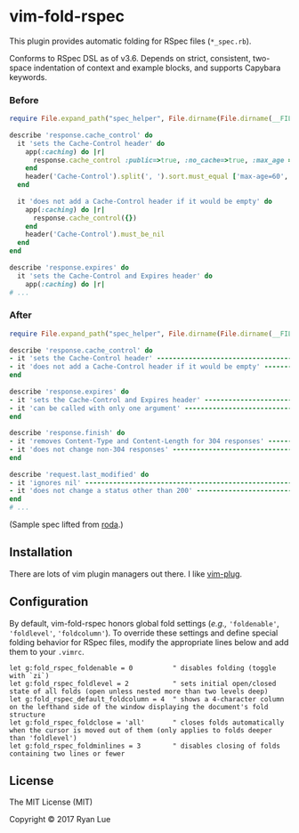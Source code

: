 vim-fold-rspec
==============

This plugin provides automatic folding for RSpec files (`*_spec.rb`).

Conforms to RSpec DSL as of v3.6. Depends on strict, consistent, two-space indentation of context and example blocks, and supports Capybara keywords.

### Before

```ruby
require File.expand_path("spec_helper", File.dirname(File.dirname(__FILE__)))     
                                                                                  
describe 'response.cache_control' do                                              
  it 'sets the Cache-Control header' do                                           
    app(:caching) do |r|                                                          
      response.cache_control :public=>true, :no_cache=>true, :max_age => 60       
    end                                                                           
    header('Cache-Control').split(', ').sort.must_equal ['max-age=60', 'no-cache'>
  end                                                                             
                                                                                  
  it 'does not add a Cache-Control header if it would be empty' do                
    app(:caching) do |r|                                                          
      response.cache_control({})                                                  
    end                                                                           
    header('Cache-Control').must_be_nil                                           
  end                                                                             
end                                                                               
                                                                                  
describe 'response.expires' do                                                    
  it 'sets the Cache-Control and Expires header' do                               
    app(:caching) do |r|                                                          
# ...
```

### After

```ruby
require File.expand_path("spec_helper", File.dirname(File.dirname(__FILE__)))
                                                                                
describe 'response.cache_control' do
- it 'sets the Cache-Control header' ------------------------------------- [4] -
- it 'does not add a Cache-Control header if it would be empty' ---------- [4] -
end
                                                                                
describe 'response.expires' do
- it 'sets the Cache-Control and Expires header' ------------------------- [5] -
- it 'can be called with only one argument' ------------------------------ [5] -
end
                                                                                
describe 'response.finish' do
- it 'removes Content-Type and Content-Length for 304 responses' --------- [6] -
- it 'does not change non-304 responses' --------------------------------- [6] -
end
                                                                                
describe 'request.last_modified' do
- it 'ignores nil' ------------------------------------------------------- [4] -
- it 'does not change a status other than 200' --------------------------- [7] -
end
# ...
```

(Sample spec lifted from [roda](https://github.com/jeremyevans/roda).)

Installation
------------

There are lots of vim plugin managers out there. I like [vim-plug](https://github.com/junegunn/vim-plug).

Configuration
-------------

By default, vim-fold-rspec honors global fold settings (_e.g.,_ `'foldenable'`, `'foldlevel'`, `'foldcolumn'`). To override these settings and define special folding behavior for RSpec files, modify the appropriate lines below and add them to your `.vimrc`.

```viml
let g:fold_rspec_foldenable = 0          " disables folding (toggle with `zi`)
let g:fold_rspec_foldlevel = 2           " sets initial open/closed state of all folds (open unless nested more than two levels deep)
let g:fold_rspec_default_foldcolumn = 4  " shows a 4-character column on the lefthand side of the window displaying the document's fold structure
let g:fold_rspec_foldclose = 'all'       " closes folds automatically when the cursor is moved out of them (only applies to folds deeper than 'foldlevel')
let g:fold_rspec_foldminlines = 3        " disables closing of folds containing two lines or fewer
```

License
-------

The MIT License (MIT)

Copyright © 2017 Ryan Lue
